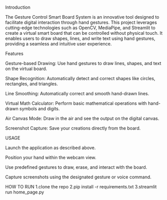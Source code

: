 Introduction

The Gesture Control Smart Board System is an innovative tool designed to facilitate digital interaction through hand gestures. This project leverages cutting-edge technologies such as OpenCV, MediaPipe, and Streamlit to create a virtual smart board that can be controlled without physical touch. It enables users to draw shapes, lines, and write text using hand gestures, providing a seamless and intuitive user experience.

Features

Gesture-based Drawing: Use hand gestures to draw lines, shapes, and text on the virtual board.

Shape Recognition: Automatically detect and correct shapes like circles, rectangles, and triangles.

Line Smoothing: Automatically correct and smooth hand-drawn lines.

Virtual Math Calculator: Perform basic mathematical operations with hand-drawn symbols and digits.

Air Canvas Mode: Draw in the air and see the output on the digital canvas.

Screenshot Capture: Save your creations directly from the board.

USAGE

Launch the application as described above.

Position your hand within the webcam view.

Use predefined gestures to draw, erase, and interact with the board.

Capture screenshots using the designated gesture or voice command.

HOW TO RUN 
1.clone the repo 
2.pip install -r requirements.txt
3.streamlit run home_page.py


